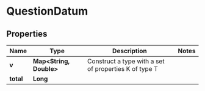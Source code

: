 

# QuestionDatum


## Properties

| Name | Type | Description | Notes |
|------------ | ------------- | ------------- | -------------|
|**v** | **Map&lt;String, Double&gt;** | Construct a type with a set of properties K of type T |  |
|**total** | **Long** |  |  |



